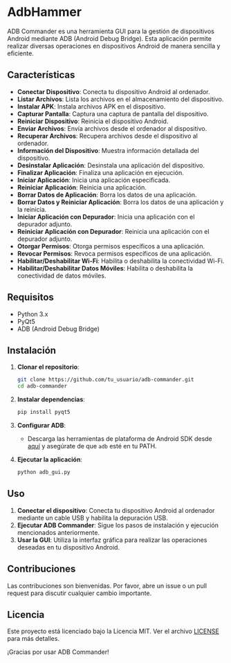 # AdbHammer

ADB Commander es una herramienta GUI para la gestión de dispositivos Android mediante ADB (Android Debug Bridge). Esta aplicación permite realizar diversas operaciones en dispositivos Android de manera sencilla y eficiente.

## Características

- **Conectar Dispositivo**: Conecta tu dispositivo Android al ordenador.
- **Listar Archivos**: Lista los archivos en el almacenamiento del dispositivo.
- **Instalar APK**: Instala archivos APK en el dispositivo.
- **Capturar Pantalla**: Captura una captura de pantalla del dispositivo.
- **Reiniciar Dispositivo**: Reinicia el dispositivo Android.
- **Enviar Archivos**: Envía archivos desde el ordenador al dispositivo.
- **Recuperar Archivos**: Recupera archivos desde el dispositivo al ordenador.
- **Información del Dispositivo**: Muestra información detallada del dispositivo.
- **Desinstalar Aplicación**: Desinstala una aplicación del dispositivo.
- **Finalizar Aplicación**: Finaliza una aplicación en ejecución.
- **Iniciar Aplicación**: Inicia una aplicación especificada.
- **Reiniciar Aplicación**: Reinicia una aplicación.
- **Borrar Datos de Aplicación**: Borra los datos de una aplicación.
- **Borrar Datos y Reiniciar Aplicación**: Borra los datos de una aplicación y la reinicia.
- **Iniciar Aplicación con Depurador**: Inicia una aplicación con el depurador adjunto.
- **Reiniciar Aplicación con Depurador**: Reinicia una aplicación con el depurador adjunto.
- **Otorgar Permisos**: Otorga permisos específicos a una aplicación.
- **Revocar Permisos**: Revoca permisos específicos de una aplicación.
- **Habilitar/Deshabilitar Wi-Fi**: Habilita o deshabilita la conectividad Wi-Fi.
- **Habilitar/Deshabilitar Datos Móviles**: Habilita o deshabilita la conectividad de datos móviles.

## Requisitos

- Python 3.x
- PyQt5
- ADB (Android Debug Bridge)

## Instalación

1. **Clonar el repositorio**:
    ```bash
    git clone https://github.com/tu_usuario/adb-commander.git
    cd adb-commander
    ```

2. **Instalar dependencias**:
    ```bash
    pip install pyqt5
    ```

3. **Configurar ADB**:
    - Descarga las herramientas de plataforma de Android SDK desde [aquí](https://developer.android.com/studio/releases/platform-tools) y asegúrate de que `adb` esté en tu PATH.

4. **Ejecutar la aplicación**:
    ```bash
    python adb_gui.py
    ```

## Uso

1. **Conectar el dispositivo**: Conecta tu dispositivo Android al ordenador mediante un cable USB y habilita la depuración USB.
2. **Ejecutar ADB Commander**: Sigue los pasos de instalación y ejecución mencionados anteriormente.
3. **Usar la GUI**: Utiliza la interfaz gráfica para realizar las operaciones deseadas en tu dispositivo Android.

## Contribuciones

Las contribuciones son bienvenidas. Por favor, abre un issue o un pull request para discutir cualquier cambio importante.

## Licencia

Este proyecto está licenciado bajo la Licencia MIT. Ver el archivo [LICENSE](LICENSE) para más detalles.

¡Gracias por usar ADB Commander!
